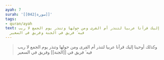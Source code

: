 ```yaml
---
ayah: 7
surah: '[[042|سورة]]'
tags:
- quran/ayah
text: وكذلك أوحينا إليك قرآنا عربيا لتنذر أم القرى ومن حولها وتنذر يوم الجمع لا ريب
  فيه ۚ فريق في الجنة وفريق في السعير
---
```

> وكذلك أوحينا إليك قرآنا عربيا لتنذر أم القرى ومن حولها وتنذر يوم الجمع لا ريب فيه ۚ فريق في [[الجنة]] وفريق في السعير
